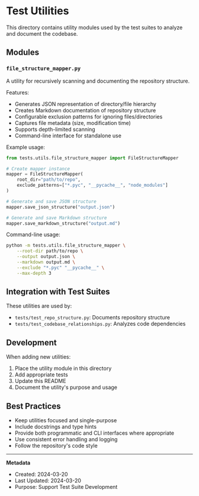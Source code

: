 # Test Utilities

This directory contains utility modules used by the test suites to analyze and document the codebase.

## Modules

### `file_structure_mapper.py`

A utility for recursively scanning and documenting the repository structure.

Features:
- Generates JSON representation of directory/file hierarchy
- Creates Markdown documentation of repository structure
- Configurable exclusion patterns for ignoring files/directories
- Captures file metadata (size, modification time)
- Supports depth-limited scanning
- Command-line interface for standalone use

Example usage:

```python
from tests.utils.file_structure_mapper import FileStructureMapper

# Create mapper instance
mapper = FileStructureMapper(
    root_dir="path/to/repo",
    exclude_patterns=["*.pyc", "__pycache__", "node_modules"]
)

# Generate and save JSON structure
mapper.save_json_structure("output.json")

# Generate and save Markdown structure
mapper.save_markdown_structure("output.md")
```

Command-line usage:

```bash
python -m tests.utils.file_structure_mapper \
    --root-dir path/to/repo \
    --output output.json \
    --markdown output.md \
    --exclude "*.pyc" "__pycache__" \
    --max-depth 3
```

## Integration with Test Suites

These utilities are used by:
- `tests/test_repo_structure.py`: Documents repository structure
- `tests/test_codebase_relationships.py`: Analyzes code dependencies

## Development

When adding new utilities:
1. Place the utility module in this directory
2. Add appropriate tests
3. Update this README
4. Document the utility's purpose and usage

## Best Practices

- Keep utilities focused and single-purpose
- Include docstrings and type hints
- Provide both programmatic and CLI interfaces where appropriate
- Use consistent error handling and logging
- Follow the repository's code style

---

**Metadata**
- Created: 2024-03-20
- Last Updated: 2024-03-20
- Purpose: Support Test Suite Development 